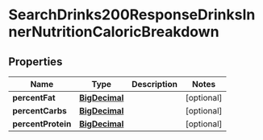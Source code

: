 

# SearchDrinks200ResponseDrinksInnerNutritionCaloricBreakdown

## Properties

Name | Type | Description | Notes
------------ | ------------- | ------------- | -------------
**percentFat** | [**BigDecimal**](BigDecimal.md) |  |  [optional]
**percentCarbs** | [**BigDecimal**](BigDecimal.md) |  |  [optional]
**percentProtein** | [**BigDecimal**](BigDecimal.md) |  |  [optional]




